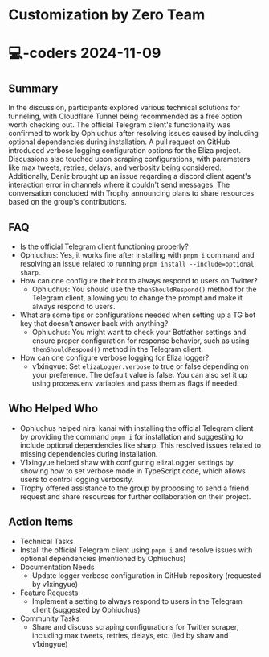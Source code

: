 # Customization by Zero Team

# 💻-coders 2024-11-09

## Summary
 In the discussion, participants explored various technical solutions for tunneling, with Cloudflare Tunnel being recommended as a free option worth checking out. The official Telegram client's functionality was confirmed to work by Ophiuchus after resolving issues caused by including optional dependencies during installation. A pull request on GitHub introduced verbose logging configuration options for the Eliza project. Discussions also touched upon scraping configurations, with parameters like max tweets, retries, delays, and verbosity being considered. Additionally, Deniz brought up an issue regarding a discord client agent's interaction error in channels where it couldn't send messages. The conversation concluded with Trophy announcing plans to share resources based on the group's contributions.

## FAQ
 - Is the official Telegram client functioning properly?
  - Ophiuchus: Yes, it works fine after installing with `pnpm i` command and resolving an issue related to running `pnpm install --include=optional sharp`.
- How can one configure their bot to always respond to users on Twitter?
  - Ophiuchus: You should use the `thenShouldRespond()` method for the Telegram client, allowing you to change the prompt and make it always respond to users.
- What are some tips or configurations needed when setting up a TG bot key that doesn't answer back with anything?
  - Ophiuchus: You might want to check your Botfather settings and ensure proper configuration for response behavior, such as using `thenShouldRespond()` method in the Telegram client.
- How can one configure verbose logging for Eliza logger?
  - v1xingyue: Set `elizaLogger.verbose` to true or false depending on your preference. The default value is false. You can also set it up using process.env variables and pass them as flags if needed.

## Who Helped Who
 - Ophiuchus helped nirai kanai with installing the official Telegram client by providing the command `pnpm i` for installation and suggesting to include optional dependencies like sharp. This resolved issues related to missing dependencies during installation.
- V1xingyue helped shaw with configuring elizaLogger settings by showing how to set verbose mode in TypeScript code, which allows users to control logging verbosity.
- Trophy offered assistance to the group by proposing to send a friend request and share resources for further collaboration on their project.

## Action Items
 - Technical Tasks
  - Install the official Telegram client using `pnpm i` and resolve issues with optional dependencies (mentioned by Ophiuchus)
- Documentation Needs
  - Update logger verbose configuration in GitHub repository (requested by v1xingyue)
- Feature Requests
  - Implement a setting to always respond to users in the Telegram client (suggested by Ophiuchus)
- Community Tasks
  - Share and discuss scraping configurations for Twitter scraper, including max tweets, retries, delays, etc. (led by shaw and v1xingyue)

